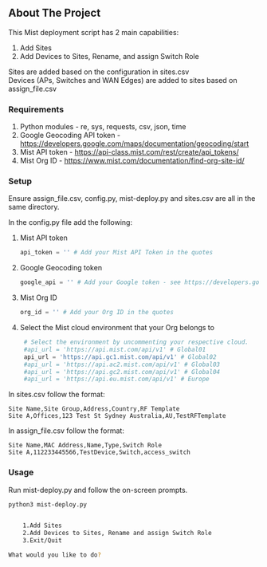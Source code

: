 
## About The Project

This Mist deployment script has 2 main capabilities:

1. Add Sites
2. Add Devices to Sites, Rename, and assign Switch Role

Sites are added based on the configuration in sites.csv
<br>
Devices (APs, Switches and WAN Edges) are added to sites based on assign_file.csv


### Requirements

1. Python modules - re, sys, requests, csv, json, time
2. Google Geocoding API token - https://developers.google.com/maps/documentation/geocoding/start
3. Mist API token - https://api-class.mist.com/rest/create/api_tokens/
4. Mist Org ID - https://www.mist.com/documentation/find-org-site-id/

### Setup

Ensure assign_file.csv, config.py, mist-deploy.py and sites.csv are all in the same directory.

In the config.py file add the following:

1. Mist API token
   ```py
   api_token = '' # Add your Mist API Token in the quotes
   ```
2. Google Geocoding token
   ```py
   google_api = '' # Add your Google token - see https://developers.google.com/maps/documentation/geocoding/start
   ```
3. Mist Org ID
   ```py
   org_id = '' # Add your Org ID in the quotes
   ```
4. Select the Mist cloud environment that your Org belongs to
   ```py
    # Select the environment by uncommenting your respective cloud.
    #api_url = 'https://api.mist.com/api/v1' # Global01
    api_url = 'https://api.gc1.mist.com/api/v1' # Global02
    #api_url = 'https://api.ac2.mist.com/api/v1' # Global03
    #api_url = 'https://api.gc2.mist.com/api/v1' # Global04
    #api_url = 'https://api.eu.mist.com/api/v1' # Europe
   ```

In sites.csv follow the format:
```csv
Site Name,Site Group,Address,Country,RF Template
Site A,Offices,123 Test St Sydney Australia,AU,TestRFTemplate
```

In assign_file.csv follow the format:
```csv
Site Name,MAC Address,Name,Type,Switch Role
Site A,112233445566,TestDevice,Switch,access_switch
```

### Usage

Run mist-deploy.py and follow the on-screen prompts.

```sh
python3 mist-deploy.py


    1.Add Sites
    2.Add Devices to Sites, Rename and assign Switch Role
    3.Exit/Quit

What would you like to do?
```
